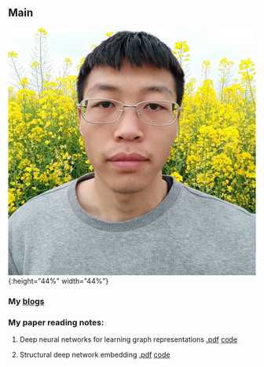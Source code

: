## Main  
![](https://raw.githubusercontent.com/zhensyuan/imgs/master/yuan.png#pic_center){:height="44%" width="44%"}

### My [blogs](https://zhensyuan.github.io/blog/)

### My paper reading notes:  
1. Deep neural networks for learning graph representations [.pdf](https://raw.githubusercontent.com/zhensyuan/zhensyuan.github.io/master/DNN%20for%20Learning%20Graph%20Representations.pdf) [code]()  

2. Structural deep network embedding [.pdf](https://raw.githubusercontent.com/zhensyuan/zhensyuan.github.io/master/SDNE.pdf) [code]()
